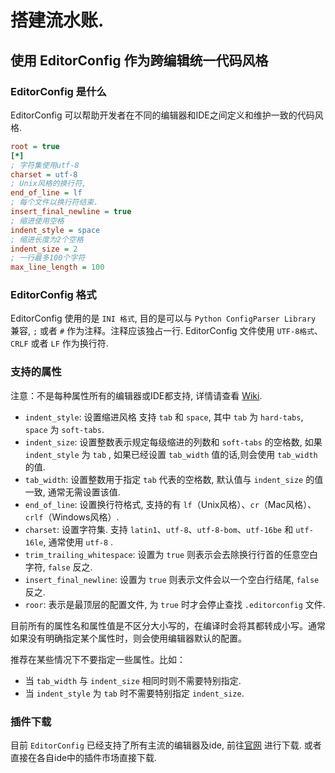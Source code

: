 # 搭建流水账.

## 使用 EditorConfig 作为跨编辑统一代码风格

### EditorConfig 是什么

EditorConfig 可以帮助开发者在不同的编辑器和IDE之间定义和维护一致的代码风格.

```ini
root = true
[*]
; 字符集使用utf-8
charset = utf-8
; Unix风格的换行符, 
end_of_line = lf
; 每个文件以换行符结束.
insert_final_newline = true
; 缩进使用空格
indent_style = space
; 缩进长度为2个空格
indent_size = 2
; 一行最多100个字符
max_line_length = 100
```

### EditorConfig 格式

EditorConfig 使用的是 `INI 格式`, 目的是可以与 `Python ConfigParser Library` 兼容,  `;` 或者 `#` 作为注释。注释应该独占一行.
EditorConfig 文件使用 `UTF-8格式`、`CRLF` 或者 `LF` 作为换行符.

### 支持的属性

注意：不是每种属性所有的编辑器或IDE都支持, 详情请查看 [Wiki](https://github.com/editorconfig/editorconfig/wiki/EditorConfig-Properties).

- `indent_style`: 设置缩进风格 支持 `tab` 和 `space`, 其中 `tab` 为 `hard-tabs`, `space` 为 `soft-tabs`.
- `indent_size`: 设置整数表示规定每级缩进的列数和 `soft-tabs` 的空格数, 如果 `indent_style` 为 `tab` , 如果已经设置 `tab_width` 值的话,则会使用 `tab_width`的值.
- `tab_width`: 设置整数用于指定 `tab` 代表的空格数, 默认值与 `indent_size` 的值一致, 通常无需设置该值.
- `end_of_line`: 设置换行符格式, 支持的有 `lf`（Unix风格）、`cr`（Mac风格）、`crlf`（Windows风格）.
- `charset`: 设置字符集.  支持 `latin1`、`utf-8`、`utf-8-bom`、`utf-16be` 和 `utf-16le`, 通常使用 `utf-8` .
- `trim_trailing_whitespace`: 设置为 `true` 则表示会去除换行行首的任意空白字符, `false` 反之.
- `insert_final_newline`: 设置为 `true` 则表示文件会以一个空白行结尾, `false` 反之.
- `roor`: 表示是最顶层的配置文件, 为 `true` 时才会停止查找 `.editorconfig` 文件.

目前所有的属性名和属性值是不区分大小写的，在编译时会将其都转成小写。通常如果没有明确指定某个属性时，则会使用编辑器默认的配置。

推荐在某些情况下不要指定一些属性。比如：

- 当 `tab_width` 与 `indent_size` 相同时则不需要特别指定.
- 当 `indent_style` 为 `tab` 时不需要特别指定 `indent_size`.

### 插件下载

目前 `EditorConfig` 已经支持了所有主流的编辑器及ide, 前往[官网](https://editorconfig.org/#download) 进行下载. 或者直接在各自ide中的插件市场直接下载.
